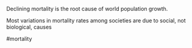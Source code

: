 Declining mortality is the root cause of world population growth.

Most variations in mortality rates among societies are due to social, not biological, causes

#mortality